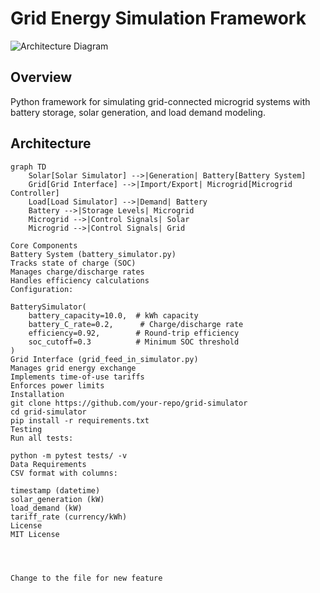 # Grid Energy Simulation Framework

![Architecture Diagram](diagram.png)

## Overview
Python framework for simulating grid-connected microgrid systems with battery storage, solar generation, and load demand modeling.


## Architecture

```mermaid
graph TD
    Solar[Solar Simulator] -->|Generation| Battery[Battery System]
    Grid[Grid Interface] -->|Import/Export| Microgrid[Microgrid Controller]
    Load[Load Simulator] -->|Demand| Battery
    Battery -->|Storage Levels| Microgrid
    Microgrid -->|Control Signals| Solar
    Microgrid -->|Control Signals| Grid

Core Components
Battery System (battery_simulator.py)
Tracks state of charge (SOC)
Manages charge/discharge rates
Handles efficiency calculations
Configuration:

BatterySimulator(
    battery_capacity=10.0,  # kWh capacity
    battery_C_rate=0.2,      # Charge/discharge rate
    efficiency=0.92,        # Round-trip efficiency
    soc_cutoff=0.3          # Minimum SOC threshold
)
Grid Interface (grid_feed_in_simulator.py)
Manages grid energy exchange
Implements time-of-use tariffs
Enforces power limits
Installation
git clone https://github.com/your-repo/grid-simulator
cd grid-simulator
pip install -r requirements.txt
Testing
Run all tests:

python -m pytest tests/ -v
Data Requirements
CSV format with columns:

timestamp (datetime)
solar_generation (kW)
load_demand (kW)
tariff_rate (currency/kWh)
License
MIT License




Change to the file for new feature
